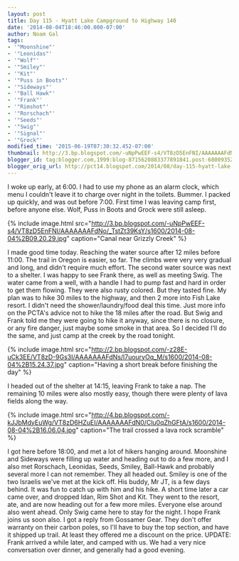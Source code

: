 ```yaml
---
layout: post
title: Day 115 - Hyatt Lake Campground to Highway 140
date: '2014-08-04T18:46:00.000-07:00'
author: Noam Gal
tags:
- '"Moonshine"'
- '"Leonidas"'
- '"Wolf"'
- '"Smiley"'
- '"Kit"'
- '"Puss in Boots"'
- '"Sideways"'
- '"Ball Hawk"'
- '"Frank"'
- '"Rimshot"'
- '"Rorschach"'
- '"Seeds"'
- '"Swig"'
- '"Signal"'
- '"Grock"'
modified_time: '2015-06-19T07:30:32.452-07:00'
thumbnail: http://3.bp.blogspot.com/-uNpPwEEF-s4/VT8zD5EnFNI/AAAAAAAFdNo/_TstZt39KsY/s72-c/2014-08-04%2B09.20.29.jpg
blogger_id: tag:blogger.com,1999:blog-8715620883377891841.post-680093523395797452
blogger_orig_url: http://pct14.blogspot.com/2014/08/day-115-hyatt-lake-campground-to.html
---
```


I woke up early, at 6:00. I had to use my phone as an alarm clock, which menu I couldn't leave it to charge over
 night in the toilets. Bummer. I packed up quickly, and was out before 7:00. First time I was leaving camp first,
 before anyone else. Wolf, Puss in Boots and Grock were still asleep.


{% include image.html src="http://3.bp.blogspot.com/-uNpPwEEF-s4/VT8zD5EnFNI/AAAAAAAFdNo/_TstZt39KsY/s1600/2014-08-04%2B09.20.29.jpg" caption="Canal near Grizzly Creek" %}

 I made good time today. Reaching the water source after 12 miles before 11:00. The trail in Oregon is easier, so
 far. The climbs were very very gradual and long, and didn't require much effort.
The second water source was
 next to a shelter. I was happy to see Frank there, as well as meeting Swig. The water came from a well, with a
 handle I had to pump fast and hard in order to get them
flowing. They were also rusty colored. But they tasted
 fine.
My plan was to hike 30 miles to the highway, and then 2 more into Fish Lake resort. I didn't need the
 shower/laundry/food deal this time. Just more info on the PCTA's advice not to hike the 18 miles after the road. But
 Swig and Frank told me they were going to hike it anyway, since there is no closure, or any fire danger, just maybe
 some smoke in that area. So I decided I'll do the same, and just camp at the creek by the road tonight.


{% include image.html src="http://2.bp.blogspot.com/-z28E-uCk3EE/VT8zD-9Gs3I/AAAAAAAFdNs/l7uouryOq_M/s1600/2014-08-04%2B15.24.37.jpg" caption="Having a short break before finishing the day" %}

 I headed out of the shelter at 14:15, leaving Frank to take a nap. The remaining 10 miles were also mostly easy,
 though there were plenty of lava fields along the way.


{% include image.html src="http://4.bp.blogspot.com/-kJJbMdyEuWg/VT8zD6HZuEI/AAAAAAAFdN0/Clu0qZhGFtA/s1600/2014-08-04%2B16.06.04.jpg" caption="The trail crossed a lava rock scramble" %}

 I got here before 18:00, and met a lot of hikers hanging around. Moonshine and Sideways were filling up water and
 heading out to do a few more, and I also met Rorschach, Leonidas, Seeds, Smiley, Ball-Hawk and probably several more
 I can not remember. They all headed out.
Smiley is one of the two Israelis we've met at the kick off. His buddy,
 Mr JT, is a few days behind. It was fun to catch up with him and his hike.
A short time later a car came over,
 and dropped Idan, Rim Shot and Kit. They went to the resort, ate, and are now heading out for a few more miles.
 Everyone else around also went ahead.
Only Swig came here to stay for the night. I hope Frank joins us soon
 also.
I got a reply from Gossamer Gear. They don't offer warranty on their carbon poles, so I'll have to buy the
 top section, and have it shipped up trail. At least they offered me a discount on the price.
UPDATE: Frank
 arrived a while later, and camped with us. We had a very nice conversation over dinner, and generally had a good
 evening.
